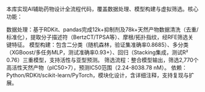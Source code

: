 本库实现AI辅助药物设计全流程代码，覆盖数据处理、模型构建与虚拟筛选。核心功能：

数据处理：基于RDKit、pandas完成12k+抑制剂及78k+天然产物数据清洗（去重/标准化），提取分子描述符（BertzCT/TPSA等）、摩根/拓扑指纹，经RFE筛选关键特征。
模型构建：包含二分类（随机森林，验证集准确率0.8685）、多分类（XGBoost/多任务MLP，测试准确率0.93+）、回归（Stacking集成，测试R² 0.76）三重模型，支持活性与亚型预测。
筛选流程：整合模型输出，筛选2,770个高活性天然产物（pIC50>7），预测IC50范围（2.24-8038.78 nM）。
依赖：Python/RDKit/scikit-learn/PyTorch，模块化设计，含详细注释，支持复现与扩展。
